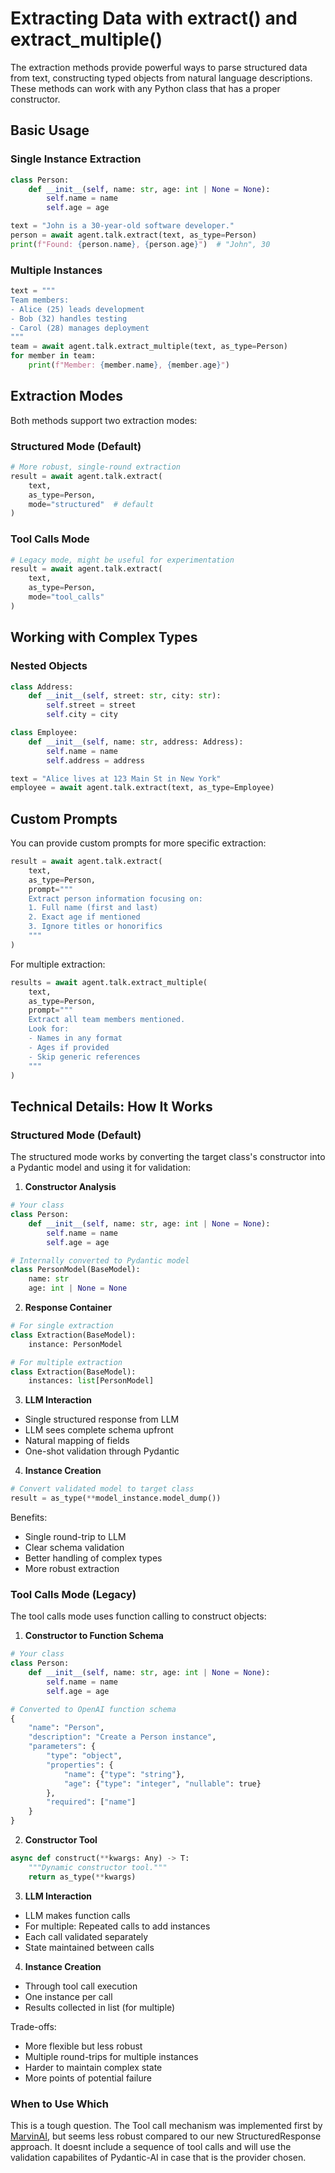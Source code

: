 # Extracting Data with extract() and extract_multiple()

The extraction methods provide powerful ways to parse structured data from text,
constructing typed objects from natural language descriptions.
These methods can work with any Python class that has a proper constructor.

## Basic Usage

### Single Instance Extraction
```python
class Person:
    def __init__(self, name: str, age: int | None = None):
        self.name = name
        self.age = age

text = "John is a 30-year-old software developer."
person = await agent.talk.extract(text, as_type=Person)
print(f"Found: {person.name}, {person.age}")  # "John", 30
```

### Multiple Instances
```python
text = """
Team members:
- Alice (25) leads development
- Bob (32) handles testing
- Carol (28) manages deployment
"""
team = await agent.talk.extract_multiple(text, as_type=Person)
for member in team:
    print(f"Member: {member.name}, {member.age}")
```

## Extraction Modes

Both methods support two extraction modes:

### Structured Mode (Default)

```python
# More robust, single-round extraction
result = await agent.talk.extract(
    text,
    as_type=Person,
    mode="structured"  # default
)
```

### Tool Calls Mode

```python
# Legacy mode, might be useful for experimentation
result = await agent.talk.extract(
    text,
    as_type=Person,
    mode="tool_calls"
)
```

## Working with Complex Types

### Nested Objects

```python
class Address:
    def __init__(self, street: str, city: str):
        self.street = street
        self.city = city

class Employee:
    def __init__(self, name: str, address: Address):
        self.name = name
        self.address = address

text = "Alice lives at 123 Main St in New York"
employee = await agent.talk.extract(text, as_type=Employee)
```


## Custom Prompts

You can provide custom prompts for more specific extraction:

```python
result = await agent.talk.extract(
    text,
    as_type=Person,
    prompt="""
    Extract person information focusing on:
    1. Full name (first and last)
    2. Exact age if mentioned
    3. Ignore titles or honorifics
    """
)
```

For multiple extraction:

```python
results = await agent.talk.extract_multiple(
    text,
    as_type=Person,
    prompt="""
    Extract all team members mentioned.
    Look for:
    - Names in any format
    - Ages if provided
    - Skip generic references
    """
)
```

## Technical Details: How It Works

### Structured Mode (Default)

The structured mode works by converting the target class's constructor into a Pydantic model and using it for validation:

1. **Constructor Analysis**
```python
# Your class
class Person:
    def __init__(self, name: str, age: int | None = None):
        self.name = name
        self.age = age

# Internally converted to Pydantic model
class PersonModel(BaseModel):
    name: str
    age: int | None = None
```

2. **Response Container**
```python
# For single extraction
class Extraction(BaseModel):
    instance: PersonModel

# For multiple extraction
class Extraction(BaseModel):
    instances: list[PersonModel]
```

3. **LLM Interaction**

- Single structured response from LLM
- LLM sees complete schema upfront
- Natural mapping of fields
- One-shot validation through Pydantic

4. **Instance Creation**

```python
# Convert validated model to target class
result = as_type(**model_instance.model_dump())
```

Benefits:
- Single round-trip to LLM
- Clear schema validation
- Better handling of complex types
- More robust extraction

### Tool Calls Mode (Legacy)

The tool calls mode uses function calling to construct objects:

1. **Constructor to Function Schema**
```python
# Your class
class Person:
    def __init__(self, name: str, age: int | None = None):
        self.name = name
        self.age = age

# Converted to OpenAI function schema
{
    "name": "Person",
    "description": "Create a Person instance",
    "parameters": {
        "type": "object",
        "properties": {
            "name": {"type": "string"},
            "age": {"type": "integer", "nullable": true}
        },
        "required": ["name"]
    }
}
```

2. **Constructor Tool**

```python
async def construct(**kwargs: Any) -> T:
    """Dynamic constructor tool."""
    return as_type(**kwargs)
```

3. **LLM Interaction**

- LLM makes function calls
- For multiple: Repeated calls to add instances
- Each call validated separately
- State maintained between calls

4. **Instance Creation**

- Through tool call execution
- One instance per call
- Results collected in list (for multiple)

Trade-offs:

- More flexible but less robust
- Multiple round-trips for multiple instances
- Harder to maintain complex state
- More points of potential failure


### When to Use Which

This is a tough question. The Tool call mechanism was implemented first by [MarvinAI](https://askmarvin.ai), but seems less robust
compared to our new StructuredResponse approach. It doesnt include a sequence of tool calls and will use the validation capabilites of Pydantic-AI
in case that is the provider chosen.
